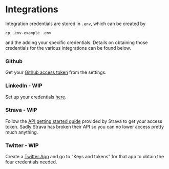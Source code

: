 # Integrations

Integration credentials are stored in `.env`, which can be created by

    cp .env-example .env

and the adding your specific credentials. Details on obtaining those credentials for the various integrations can be found below.

### Github

Get your [Github access token](https://github.com/settings/tokens) from the settings.

### LinkedIn - WIP

Set up your credentials [here](https://www.linkedin.com/developers/apps).

### Strava - WIP

Follow the [API getting started guide](https://developers.strava.com/docs/getting-started/) provided by Strava to get your access token. Sadly Strava has broken their API so you can no lower access pretty much anything.

### Twitter - WIP

Create a [Twitter App](https://apps.twitter.com/) and go to "Keys and tokens" for that app to obtain the four credentials needed.
